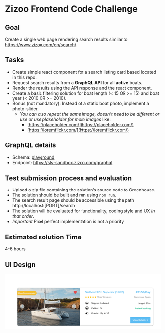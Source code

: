 # Zizoo Frontend Code Challenge

## Goal

Create a single web page rendering search results similar to https://www.zizoo.com/en/search/

## Tasks

- Create simple react component for a search listing card based located in this repo.
- Request search results from a **GraphQL API** for all **active** boats.
- Render the results using the API response and the react component.
- Create a basic filtering solution for boat length (< 15 OR >= 15) and boat year (< 2010 OR >= 2010).
- Bonus (not mandatory): Instead of a static boat photo, implement a photo-slider.
  - _You can also repeat the same image, doesn't need to be different or use or use plaseholder for more images_
    like:
    - [https://placeholder.com/](https://placeholder.com/)
    - [https://loremflickr.com/](https://loremflickr.com/)

## GraphQL details

- Schema: [playground](https://sls-sandbox.zizoo.com/graphql)
- Endpoint: https://sls-sandbox.zizoo.com/graphql

## Test submission process and evaluation

- Upload a zip file containing the solution’s source code to Greenhouse.
- The solution should be built and run using `npm run`.
- The search result page should be accessible using the path http://localhost:[PORT]/search
- The solution will be evaluated for functionality, coding style and UX *In that order*.
- *Important* Pixel perfect implementation is not a priority.

## Estimated solution Time

4-6 hours

## UI Design
![](design.png)
